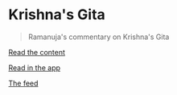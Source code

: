 # Krishna's Gita

> Ramanuja's commentary on Krishna's Gita

[Read the content](https://rapalearning.github.io/gita-begin/gita/toc.html)

[Read in the app](https://play.google.com/store/apps/details?id=com.gita.sudeep.gitahtml)

[The feed](https://krishnagita-9873c.web.app/)
